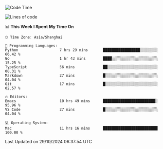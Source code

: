 <!--START_SECTION:waka-->
![Code Time](http://img.shields.io/badge/Code%20Time-2%2C260%20hrs%205%20mins-blue)

![Lines of code](https://img.shields.io/badge/From%20Hello%20World%20I%27ve%20Written-308.1%20thousand%20lines%20of%20code-blue)

📊 **This Week I Spent My Time On** 

```text
🕑︎ Time Zone: Asia/Shanghai

💬 Programming Languages: 
Python                   7 hrs 29 mins       █████████████████░░░░░░░░   66.42 % 
Go                       1 hr 43 mins        ████░░░░░░░░░░░░░░░░░░░░░   15.25 % 
TypeScript               56 mins             ██░░░░░░░░░░░░░░░░░░░░░░░   08.31 % 
Markdown                 27 mins             █░░░░░░░░░░░░░░░░░░░░░░░░   04.04 % 
Git                      17 mins             █░░░░░░░░░░░░░░░░░░░░░░░░   02.57 % 

🔥 Editors: 
Emacs                    10 hrs 49 mins      ████████████████████████░   95.96 % 
VS Code                  27 mins             █░░░░░░░░░░░░░░░░░░░░░░░░   04.04 % 

💻 Operating System: 
Mac                      11 hrs 16 mins      █████████████████████████   100.00 % 
```


 Last Updated on 29/10/2024 06:37:54 UTC
<!--END_SECTION:waka-->
